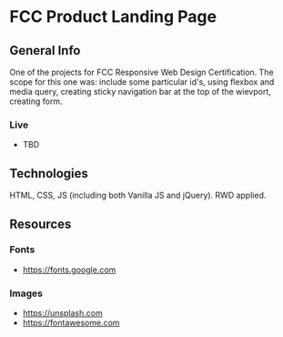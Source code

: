 # FCC Product Landing Page
## General Info
One of the projects for FCC Responsive Web Design Certification. The scope for this one was: include some particular id's, using flexbox and media query, creating sticky navigation bar at the top of the wievport, creating form.

### Live
* TBD

## Technologies
HTML, CSS, JS (including both Vanilla JS and jQuery). RWD applied.

## Resources
### Fonts
* https://fonts.google.com

### Images
* https://unsplash.com
* https://fontawesome.com
